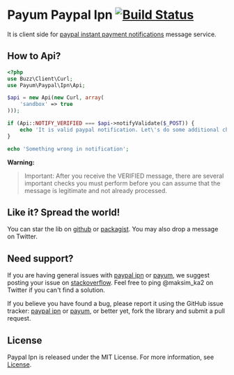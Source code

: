 Payum Paypal Ipn [![Build Status](https://travis-ci.org/Payum/PaypalIpn.png?branch=master)](https://travis-ci.org/Payum/PaypalIpn)
================

It is client side for [paypal instant payment notifications](https://www.x.com/developers/paypal/documentation-tools/ipn/integration-guide/IPNIntro) message service.

## How to Api?

```php
<?php
use Buzz\Client\Curl;
use Payum\Paypal\Ipn\Api;

$api = new Api(new Curl, array(
    'sandbox' => true
)));

if (Api::NOTIFY_VERIFIED === $api->notifyValidate($_POST)) {
    echo 'It is valid paypal notification. Let\'s do some additional checks';
}

echo 'Something wrong in notification';
```

**Warning:**

> Important: After you receive the VERIFIED message, there are several important checks you must perform before you can assume that the message is legitimate and not already processed.

## Like it? Spread the world!

You can star the lib on [github](https://github.com/Payum/PaypalIpn) or [packagist](https://packagist.org/packages/payum/paypal-ipn). You may also drop a message on Twitter.  

## Need support?

If you are having general issues with [paypal ipn](https://github.com/Payum/PaypalIpn) or [payum](https://github.com/Payum/Payum), we suggest posting your issue on [stackoverflow](http://stackoverflow.com/). Feel free to ping @maksim_ka2 on Twitter if you can't find a solution.

If you believe you have found a bug, please report it using the GitHub issue tracker: [paypal ipn](https://github.com/Payum/PaypalIpn/issues) or [payum](https://github.com/Payum/Payum/issues), or better yet, fork the library and submit a pull request.

## License

Paypal Ipn is released under the MIT License. For more information, see [License](LICENSE).